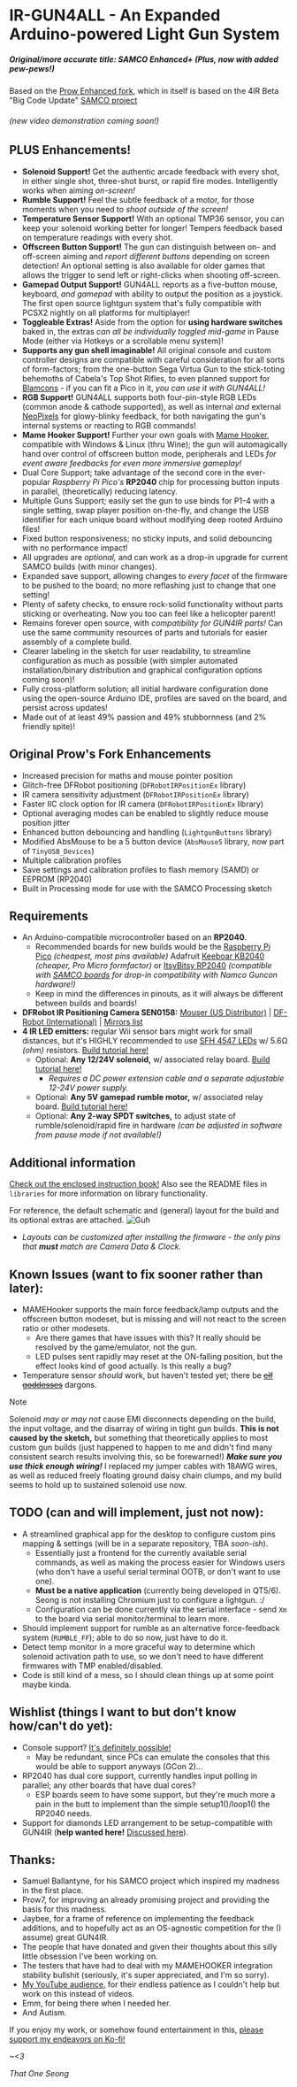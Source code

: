 # IR-GUN4ALL - An Expanded Arduino-powered Light Gun System 
##### Original/more accurate title: SAMCO Enhanced+ (Plus, now with added pew-pews!)

Based on the [Prow Enhanced fork](https://github.com/Prow7/ir-light-gun), which in itself is based on the 4IR Beta "Big Code Update" [SAMCO project](https://github.com/samuelballantyne/IR-Light-Gun)

###### (new video demonstration coming soon!)

## PLUS Enhancements!
- **Solenoid Support!** Get the authentic arcade feedback with every shot, in either single shot, three-shot burst, or rapid fire modes. Intelligently works when aiming *on-screen!*
- **Rumble Support!** Feel the subtle feedback of a motor, for those moments when you need to *shoot outside of the screen!*
- **Temperature Sensor Support!** With an optional TMP36 sensor, you can keep your solenoid working better for longer! Tempers feedback based on temperature readings with every shot.
- **Offscreen Button Support!** The gun can distinguish between on- and off-screen aiming and *report different buttons* depending on screen detection! An optional setting is also available for older games that allows the trigger to send left or right-clicks when shooting off-screen.
- **Gamepad Output Support!** GUN4ALL reports as a five-button mouse, keyboard, *and gamepad* with ability to output the position as a joystick. The first open source lightgun system that's fully compatible with PCSX2 nightly on all platforms for multiplayer!
- **Toggleable Extras!** Aside from the option for **using hardware switches** baked in, the extras *can all be individually toggled mid-game* in Pause Mode (either via Hotkeys or a scrollable menu system)!
- **Supports any gun shell imaginable!** All original console and custom controller designs are compatible with careful consideration for all sorts of form-factors; from the one-button Sega Virtua Gun to the stick-toting behemoths of Cabela's Top Shot Rifles, to even planned support for [Blamcons](https://blamcon.com/) - if you can fit a Pico in it, *you can use it with GUN4ALL!*
- **RGB Support!** GUN4ALL supports both four-pin-style RGB LEDs (common anode & cathode supported), as well as internal *and* external [NeoPixels](https://www.adafruit.com/product/1938) for glowy-blinky feedback, for both navigating the gun's internal systems or reacting to RGB commands!
- **Mame Hooker Support!** Further your own goals with [Mame Hooker](http://dragonking.arcadecontrols.com/static.php?page=aboutmamehooker), compatible with Windows & Linux (thru Wine); the gun will automagically hand over control of offscreen button mode, peripherals and LEDs *for event aware feedbacks for even more immersive gameplay!*
- Dual Core Support; take advantage of the second core in the ever-popular *Raspberry Pi Pico's* **RP2040** chip for processing button inputs in parallel, (theoretically) reducing latency.
- Multiple Guns Support; easily set the gun to use binds for P1-4 with a single setting, swap player position on-the-fly, and change the USB identifier for each unique board without modifying deep rooted Arduino files!
- Fixed button responsiveness; no sticky inputs, and solid debouncing with no performance impact!
- All upgrades are *optional,* and can work as a drop-in upgrade for current SAMCO builds (with minor changes).
- Expanded save support, allowing changes to *every facet* of the firmware to be pushed to the board; no more reflashing just to change that one setting!
- Plenty of safety checks, to ensure rock-solid functionality without parts sticking or overheating. Now you too can feel like a helicopter parent!
- Remains forever open source, with *compatibility for GUN4IR parts!* Can use the same community resources of parts and tutorials for easier assembly of a complete build.
- Clearer labeling in the sketch for user readability, to streamline configuration as much as possible (with simpler automated installation/binary distribution and graphical configuration options coming soon)!
- Fully cross-platform solution; all initial hardware configuration done using the open-source Arduino IDE, profiles are saved on the board, and persist across updates!
- Made out of at least 49% passion and 49% stubbornness (and 2% friendly spite)!

## Original Prow's Fork Enhancements
- Increased precision for maths and mouse pointer position
- Glitch-free DFRobot positioning (`DFRobotIRPositionEx` library)
- IR camera sensitivity adjustment (`DFRobotIRPositionEx` library)
- Faster IIC clock option for IR camera (`DFRobotIRPositionEx` library)
- Optional averaging modes can be enabled to slightly reduce mouse position jitter
- Enhanced button debouncing and handling (`LightgunButtons` library)
- Modified AbsMouse to be a 5 button device (`AbsMouse5` library, now part of `TinyUSB_Devices`)
- Multiple calibration profiles
- Save settings and calibration profiles to flash memory (SAMD) or EEPROM (RP2040)
- Built in Processing mode for use with the SAMCO Processing sketch

## Requirements
- An Arduino-compatible microcontroller based on an **RP2040**.
  * Recommended boards for new builds would be the [Raspberry Pi Pico](https://www.raspberrypi.com/products/raspberry-pi-pico/) *(cheapest, most pins available)* Adafruit [Keeboar KB2040](https://www.adafruit.com/product/5302) *(cheaper, Pro Micro formfactor)* or [ItsyBitsy RP2040](https://www.adafruit.com/product/4888) *(compatible with [SAMCO boards](https://www.ebay.com/itm/184699412596) for drop-in compatibility with Namco Guncon hardware!)*
  * Keep in mind the differences in pinouts, as it will always be different between builds and boards!
- **DFRobot IR Positioning Camera SEN0158:** [Mouser (US Distributor)](https://www.mouser.com/ProductDetail/DFRobot/SEN0158?qs=lqAf%2FiVYw9hCccCG%2BpzjbQ%3D%3D) | [DF-Robot (International)](https://www.dfrobot.com/product-1088.html) | [Mirrors list](https://octopart.com/sen0158-dfrobot-81833633)
- **4 IR LED emitters:** regular Wii sensor bars might work for small distances, but it's HIGHLY recommended to use [SFH 4547 LEDs](https://www.mouser.com/ProductDetail/720-SFH4547) w/ 5.6Ω *(ohm)* resistors. [Build tutorial here!](https://www.youtube.com/watch?v=dNoWT8CaGRc)
   * Optional: **Any 12/24V solenoid,** w/ associated relay board. [Build tutorial here!](https://www.youtube.com/watch?v=4uWgqc8g1PM)
     * *Requires a DC power extension cable and a separate adjustable 12-24V power supply.*
   * Optional: **Any 5V gamepad rumble motor,** w/ associated relay board. [Build tutorial here!](https://www.youtube.com/watch?v=LiJ5rE-MeHw)
   * Optional: **Any 2-way SPDT switches,** to adjust state of rumble/solenoid/rapid fire in hardware *(can be adjusted in software from pause mode if not available!)*

## Additional information
[Check out the enclosed instruction book!](SamcoEnhanced/README.md) Also see the README files in `libraries` for more information on library functionality.

For reference, the default schematic and (general) layout for the build and its optional extras are attached.
![Guh](https://raw.githubusercontent.com/SeongGino/ir-light-gun-plus/plus/SamcoPlus%20Schematic-pico.png)
 * *Layouts can be customized after installing the firmware - the only pins that **must** match are Camera Data & Clock.*

## Known Issues (want to fix sooner rather than later):
- MAMEHooker supports the main force feedback/lamp outputs and the offscreen button modeset, but is missing and will not react to the screen ratio or other modesets.
  * Are there games that have issues with this? It really should be resolved by the game/emulator, not the gun.
  * LED pulses sent rapidly may reset at the ON-falling position, but the effect looks kind of good actually. Is this really a bug?
- Temperature sensor *should* work, but haven't tested yet; there be ~~[elf goddesses](https://www.youtube.com/watch?v=DSgw9RKpaKY)~~ dargons.

> [!NOTE]
> Solenoid *may or may not* cause EMI disconnects depending on the build, the input voltage, and the disarray of wiring in tight gun builds. **This is not caused by the sketch,** but something that theoretically applies to most custom gun builds (just happened to happen to me and didn't find many consistent search results involving this, so be forewarned!) ***Make sure you use thick enough wiring!*** I replaced my jumper cables with 18AWG wires, as well as reduced freely floating ground daisy chain clumps, and my build seems to hold up to sustained solenoid use now.

## TODO (can and will implement, just not now):
- A streamlined graphical app for the desktop to configure custom pins mapping & settings (will be in a separate repository, TBA *soon-ish*).
  * Essentially just a frontend for the currently available serial commands, as well as making the process easier for Windows users (who don't have a useful serial terminal OOTB, or don't want to use one).
  * **Must be a native application** (currently being developed in QT5/6). Seong is not installing Chromium just to configure a lightgun. :/
  * Configuration can be done currently via the serial interface - send `Xm` to the board via serial monitor/terminal to learn more.
- Should implement support for rumble as an alternative force-feedback system (`RUMBLE_FF`); able to do so now, just have to do it.
- Detect temp monitor in a more graceful way to determine which solenoid activation path to use, so we don't need to have different firmwares with TMP enabled/disabled.
- Code is still kind of a mess, so I should clean things up at some point maybe kinda.

## Wishlist (things I want to but don't know how/can't do yet):
- Console support? [It's definitely possible!](https://github.com/88hcsif/IR-Light-Gun)
  * May be redundant, since PCs can emulate the consoles that this would be able to support anyways (GCon 2)...
- RP2040 has dual core support, currently handles input polling in parallel; any other boards that have dual cores?
  * ESP boards seem to have some support, but they're much more a pain in the butt to implement than the simple setup1()/loop1() the RP2040 needs.
- Support for diamonds LED arrangement to be setup-compatible with GUN4IR (**help wanted here!** [Discussed here](https://github.com/SeongGino/ir-light-gun-plus/issues/6)).

## Thanks:
* Samuel Ballantyne, for his SAMCO project which inspired my madness in the first place.
* Prow7, for improving an already promising project and providing the basis for this madness.
* Jaybee, for a frame of reference on implementing the feedback additions, and to hopefully act as an OS-agnostic competition for the (I assume) great GUN4IR.
* The people that have donated and given their thoughts about this silly little obsession I've been working on.
* The testers that have had to deal with my MAMEHOOKER integration stability bullshit (seriously, it's super appreciated, and I'm so sorry).
* [My YouTube audience,](https://youtube.com/@ThatOneSeong) for their endless patience as I couldn't help but work on this instead of videos.
* Emm, for being there when I needed her.
* And Autism.

If you enjoy my work, or somehow found entertainment in this, [please support my endeavors on Ko-fi!](https://ko-fi.com/ThatOneSeong)

  *~<3*
  
  *That One Seong*
